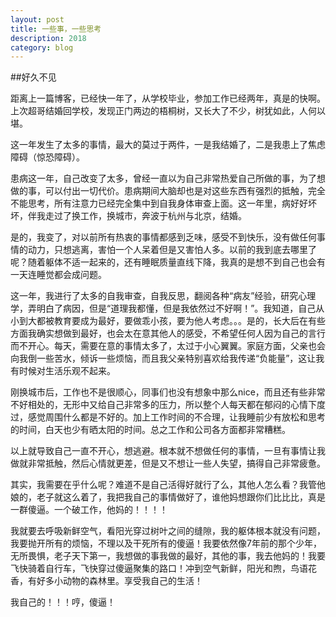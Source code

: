 ```yaml
---
layout: post
title: 一些事，一些思考
description: 2018
category: blog
---
```


##好久不见

距离上一篇博客，已经快一年了，从学校毕业，参加工作已经两年，真是的快啊。上次超哥结婚回学校，发现正门两边的梧桐树，又长大了不少，树犹如此，人何以堪。

这一年发生了太多的事情，最大的莫过于两件，一是我结婚了，二是我患上了焦虑障碍（惊恐障碍）。

患病这一年，自己改变了太多，曾经一直以为自己非常热爱自己所做的事，为了想做的事，可以付出一切代价。患病期间大脑却也是对这些东西有强烈的抵触，完全不能思考，所有注意力已经完全集中到自我身体审查上面。这一年里，病好好坏坏，伴我走过了换工作，换城市，奔波于杭州与北京，结婚。

是的，我变了，对以前所有热衷的事情都感到乏味，感受不到快乐，没有做任何事情的动力，只想逃离，害怕一个人呆着但是又害怕人多。以前的我到底去哪里了呢？随着躯体不适一起来的，还有睡眠质量直线下降，我真的是想不到自己也会有一天连睡觉都会成问题。

这一年，我进行了太多的自我审查，自我反思，翻阅各种“病友”经验，研究心理学，弄明白了病因，但是“道理我都懂，但是我依然过不好啊！”。我知道，自己从小到大都被教育要成为最好，要做乖小孩，要为他人考虑。。。是的，长大后在有些方面我确实想做到最好，也会太在意其他人的感受，不希望任何人因为自己的言行而不开心。每天，需要在意的事情太多了，太过于小心翼翼。家庭方面，父亲也会向我倒一些苦水，倾诉一些烦恼，而且我父亲特别喜欢给我传递“负能量”，这让我有时候对生活乐观不起来。

刚换城市后，工作也不是很顺心，同事们也没有想象中那么nice，而且还有些非常不好相处的，无形中又给自己非常多的压力，所以整个人每天都在郁闷的心情下度过，感觉周围什么都是不好的。加上工作时间的不合理，让我睡前少有放松和思考的时间，白天也少有晒太阳的时间。总之工作和公司各方面都非常糟糕。

以上就导致自己一直不开心，想逃避。根本就不想做任何的事情，一旦有事情让我做就非常抵触，然后心情就更差，但是又不想让一些人失望，搞得自己非常疲惫。

其实，我需要在乎什么呢？难道不是自己活得好就行了么，其他人怎么看？我管他娘的，老子就这么着了，我把我自己的事情做好了，谁他妈想跟你们比比比，真是一群傻逼。一个破工作，他妈的！！！！

我就要去呼吸新鲜空气，看阳光穿过树叶之间的缝隙，我的躯体根本就没有问题，我要抛开所有的烦恼，不理以及干死所有的傻逼！我要依然像7年前的那个少年，无所畏惧，老子天下第一，我想做的事我做的最好，其他的事，我去他妈的！我要飞快骑着自行车，飞快穿过傻逼聚集的路口！冲到空气新鲜，阳光和煦，鸟语花香，有好多小动物的森林里。享受我自己的生活！

我自己的！！！哼，傻逼！



